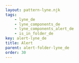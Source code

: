 ```yaml
---
layout: pattern-lyne.njk
tags: 
    - lyne_de
    - lyne_components_de
    - lyne_components_alert_de
    - is_in_folder_de
key: alert-lyne_de
title: Alert
parent: alert-folder-lyne_de
order: 30
---
```

